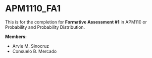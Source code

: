 # APM1110_FA1

This is for the completion for **Formative Assessment #1** in APM110 or Probability and Probability Distribution.

**Members:**
- Arvie M. Sinocruz
- Consuelo B. Mercado


